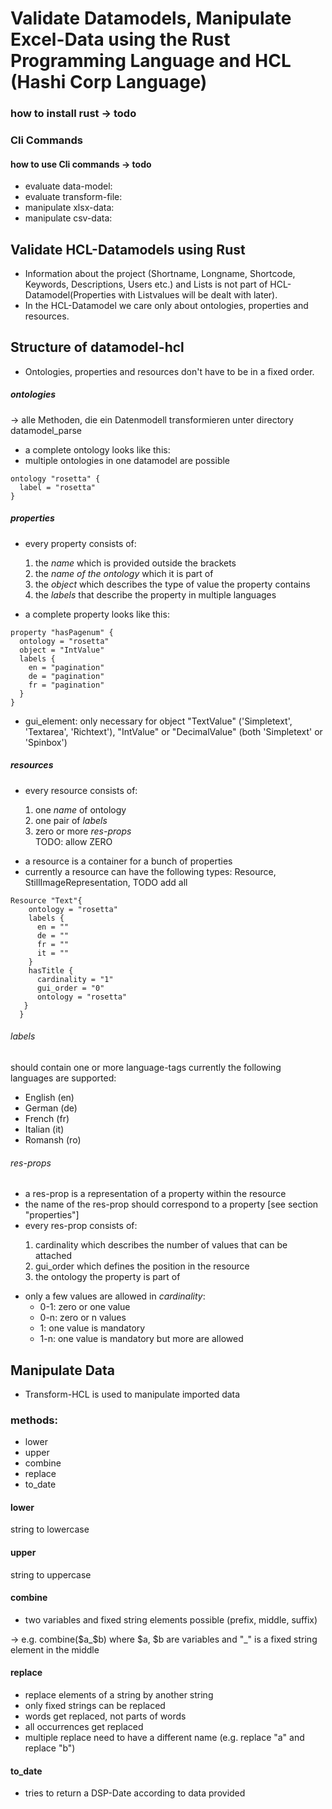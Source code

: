 <h1> Validate Datamodels, Manipulate Excel-Data using the Rust Programming Language and HCL (Hashi Corp Language)</h1>

### how to install rust -> todo


### Cli Commands 
 #### how to use Cli commands -> todo
- evaluate data-model:
- evaluate transform-file:
- manipulate xlsx-data:
- manipulate csv-data:

<h2> Validate HCL-Datamodels using Rust </h2>

 - Information about the project (Shortname, Longname, Shortcode, Keywords, Descriptions, Users etc.) and Lists is not part of HCL-Datamodel(Properties with Listvalues will be dealt with later).
 - In the HCL-Datamodel we care only about ontologies, properties and resources. 


## Structure of datamodel-hcl
- Ontologies, properties and resources don't have to be in a fixed order.
 
##### ontologies
-> alle Methoden, die ein Datenmodell transformieren unter directory datamodel_parse
- a complete ontology looks like this:
- multiple ontologies in one datamodel are possible
 
```hcl
ontology "rosetta" {
  label = "rosetta"
}
```

##### properties
- every property consists of: 
 <ol style="padding-left: 40px">
<li>the <em>name</em> which is provided outside the brackets</li>
<li>the <em>name of the ontology</em> which it is part of</li>
 <li>the <em>object</em> which describes the type of value the property contains</li>
 <li>the <em>labels</em> that describe the property in multiple languages</li>
</ol>

- a complete property looks like this:
```hcl
property "hasPagenum" {
  ontology = "rosetta"
  object = "IntValue"
  labels {
    en = "pagination"
    de = "pagination"
    fr = "pagination"
  }
}
```
- gui_element: only necessary for object "TextValue" ('Simpletext', 'Textarea', 'Richtext'), "IntValue" or "DecimalValue" (both 'Simpletext' or 'Spinbox')
##### resources
- every resource consists of:
<ol style="padding-left: 40px">
<li>one <em>name</em> of ontology</li>
<li>one pair of <em>labels</em></li>
<li>zero or more <em>res-props</em></li> TODO: allow ZERO
</ol>

- a resource is a container for a bunch of properties
- currently a resource can have the following types: Resource, StillImageRepresentation, TODO add all
```hcl 
Resource "Text"{
    ontology = "rosetta"
    labels {
      en = ""
      de = ""
      fr = ""
      it = ""
    }
    hasTitle {
      cardinality = "1"
      gui_order = "0"
      ontology = "rosetta"
   }
  }
```

###### labels
 should contain one or more language-tags
 currently the following languages are supported:
- English (en)
- German (de)
- French (fr)
- Italian (it)
- Romansh (ro)

###### res-props
- a res-prop is a representation of a property within the resource
- the name of the res-prop should correspond to a property [see section "properties"]
- every res-prop consists of:
 <ol style="padding-left: 40px">
  <li>cardinality which describes the number of values that can be attached</li>
  <li>gui_order which defines the position in the resource</li>
  <li>the ontology the property is part of</li>
</ol>

- only a few values are allowed in <em>cardinality</em>: 
  - 0-1: zero or one value
  - 0-n: zero or n values
  - 1: one value is mandatory
  - 1-n: one value is mandatory but more are allowed

## Manipulate Data

- Transform-HCL is used to manipulate imported data

### methods:
- lower
- upper
- combine 
- replace
- to_date

#### lower
 string to lowercase

#### upper
 string to uppercase

#### combine 
- two variables and fixed string elements possible (prefix, middle, suffix)

 -> e.g. combine($a_$b) where $a, $b are variables and "_" is a fixed string element in the middle

#### replace
- replace elements of a string by another string
- only fixed strings can be replaced
- words get replaced, not parts of words
- all occurrences get replaced
- multiple replace need to have a different name (e.g. replace "a" and replace "b")

#### to_date
- tries to return a DSP-Date according to data provided
